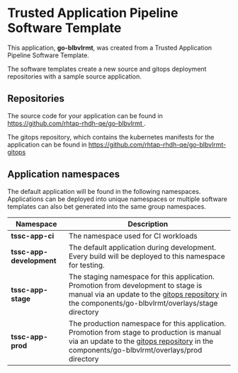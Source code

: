 # Trusted Application Pipeline Software Template

This application, **go-blbvlrmt**, was created from a Trusted Application Pipeline Software Template.

The software templates create a new source and gitops deployment repositories with a sample source application. 

## Repositories

The source code for your application can be found in [https://github.com/rhtap-rhdh-qe/go-blbvlrmt ](https://github.com/rhtap-rhdh-qe/go-blbvlrmt ).
 
The gitops repository, which contains the kubernetes manifests for the application can be found in 
[https://github.com/rhtap-rhdh-qe/go-blbvlrmt-gitops ](https://github.com/rhtap-rhdh-qe/go-blbvlrmt-gitops ) 

## Application namespaces 

The default application will be found in the following namespaces. Applications can be deployed into unique namespaces or multiple software templates can also bet generated into the same group namespaces.  

|  Namespace   |  Description   |  
| -------- | -------- |
| **tssc-app-ci** | The namespace used for CI workloads |
| **tssc-app-development** | The default application during development. Every build will be deployed to this namespace for testing. |
| **tssc-app-stage** | The staging namespace for this application. Promotion from development to stage is manual via an update to the [gitops repository](https://github.com/rhtap-rhdh-qe/go-blbvlrmt-gitops ) in the components/go-blbvlrmt/overlays/stage directory |
| **tssc-app-prod** | The production namespace for this application. Promotion from stage to production is manual via an update to the [gitops repository](https://github.com/rhtap-rhdh-qe/go-blbvlrmt-gitops ) in the components/go-blbvlrmt/overlays/prod directory |